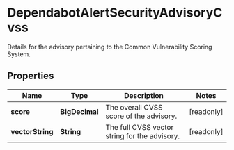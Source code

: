

# DependabotAlertSecurityAdvisoryCvss

Details for the advisory pertaining to the Common Vulnerability Scoring System.

## Properties

| Name | Type | Description | Notes |
|------------ | ------------- | ------------- | -------------|
|**score** | **BigDecimal** | The overall CVSS score of the advisory. |  [readonly] |
|**vectorString** | **String** | The full CVSS vector string for the advisory. |  [readonly] |



